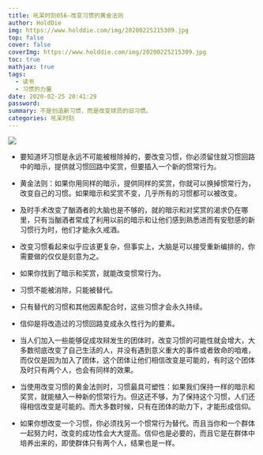 ```yaml
---
title: 吼呆时刻056-改变习惯的黄金法则
author: HoldDie
img: https://www.holddie.com/img/20200225215309.jpg
top: false
cover: false
coverImg: https://www.holddie.com/img/20200225215309.jpg
toc: true
mathjax: true
tags:
  - 读书
  - 习惯的力量
date: 2020-02-25 20:41:29
password:
summary: 不是创造新习惯，而是改变球员的旧习惯。
categories: 吼呆时刻
---
```




![](https://www.holddie.com/img/20200225215309.jpg)



- 要知道坏习惯是永远不可能被根除掉的，要改变习惯，你必须留住就习惯回路中的暗示，提供就习惯回路中奖赏，但要插入一个新的惯常行为。



- 黄金法则：如果你用同样的暗示，提供同样的奖赏，你就可以换掉惯常行为，改变自己的习惯。如果暗示和奖赏不变，几乎所有的习惯都可以被改变。



- 及时手术改变了酗酒者的大脑也是不够的，就的暗示和对奖赏的渴求仍在哪里，只有当酗酒者常成了利用以前的暗示和让他们感到熟悉进而有安慰感的新习惯行为时，他们才能永久戒酒。



- 改变习惯看起来似乎应该更复杂，但事实上，大脑是可以接受重新编排的，你需要做的仅仅是刻意为之。



- 如果你找到了暗示和奖赏，就能改变惯常行为。



- 习惯不能被消除，只能被替代。



- 只有替代的习惯和其他因素配合时，这些习惯才会永久持续。



- 信仰是将改造过的习惯回路变成永久性行为的要素。



- 当人们加入一些能够促成攻辩发生的团体时，改变习惯的可能性就会增大，大多数彻底改变了自己生活的人，并没有遇到意义重大的事件或者致命的咱难，而仅仅是因为加入了团体，这个团体让他们相信改变是可能的，有时这个团体及时只有两个人，也会有同样的效果。



- 当使用改变习惯的黄金法则时，习惯最具可塑性：如果我们保持一样的暗示和奖赏，就能植入一种新的惯常行为。但这还不够，为了保持这个习惯，人们还得相信改变是可能的。而大多数时候，只有在团体的助力下，才能形成信仰。



- 如果你想改变一个习惯，你必须找另一个惯常行为替代。而且当你和一个群体一起努力时，改变的成功性会大大提高。信仰也是必要的，而且它是在群体中培养出来的，即使群体只有两个人，结果也是一样。